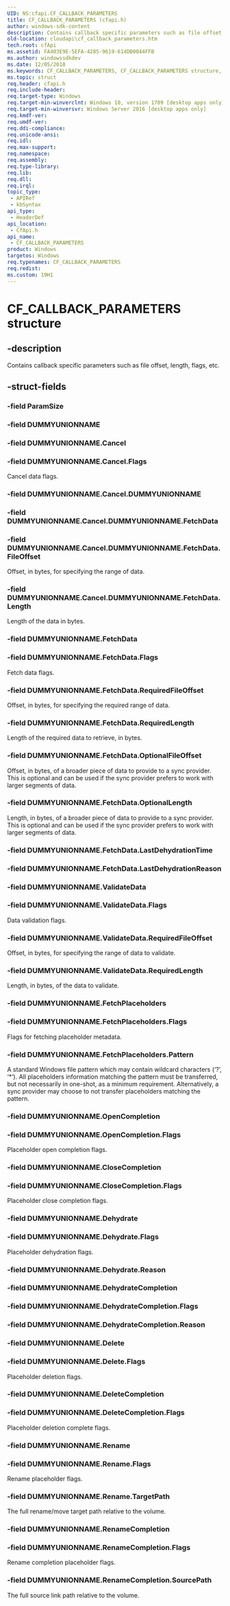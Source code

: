 ```yaml
---
UID: NS:cfapi.CF_CALLBACK_PARAMETERS
title: CF_CALLBACK_PARAMETERS (cfapi.h)
author: windows-sdk-content
description: Contains callback specific parameters such as file offset, length, flags, etc.
old-location: cloudapi\cf_callback_parameters.htm
tech.root: cfApi
ms.assetid: FA403E9E-5EFA-4285-9619-614DB0044FFB
ms.author: windowssdkdev
ms.date: 12/05/2018
ms.keywords: CF_CALLBACK_PARAMETERS, CF_CALLBACK_PARAMETERS structure, cfapi/CF_CALLBACK_PARAMETERS, cloudApi.cf_callback_parameters
ms.topic: struct
req.header: cfapi.h
req.include-header: 
req.target-type: Windows
req.target-min-winverclnt: Windows 10, version 1709 [desktop apps only]
req.target-min-winversvr: Windows Server 2016 [desktop apps only]
req.kmdf-ver: 
req.umdf-ver: 
req.ddi-compliance: 
req.unicode-ansi: 
req.idl: 
req.max-support: 
req.namespace: 
req.assembly: 
req.type-library: 
req.lib: 
req.dll: 
req.irql: 
topic_type:
 - APIRef
 - kbSyntax
api_type:
 - HeaderDef
api_location:
 - CfApi.h
api_name:
 - CF_CALLBACK_PARAMETERS
product: Windows
targetos: Windows
req.typenames: CF_CALLBACK_PARAMETERS
req.redist: 
ms.custom: 19H1
---
```


# CF_CALLBACK_PARAMETERS structure


## -description


Contains callback specific parameters such as file offset, length, flags, etc.


## -struct-fields




### -field ParamSize

 


### -field DUMMYUNIONNAME


### -field DUMMYUNIONNAME.Cancel


### -field DUMMYUNIONNAME.Cancel.Flags

Cancel data flags.


### -field DUMMYUNIONNAME.Cancel.DUMMYUNIONNAME


### -field DUMMYUNIONNAME.Cancel.DUMMYUNIONNAME.FetchData


### -field DUMMYUNIONNAME.Cancel.DUMMYUNIONNAME.FetchData.FileOffset

Offset, in bytes, for specifying the range of data.


### -field DUMMYUNIONNAME.Cancel.DUMMYUNIONNAME.FetchData.Length

Length of the data in bytes.


### -field DUMMYUNIONNAME.FetchData


### -field DUMMYUNIONNAME.FetchData.Flags

Fetch data flags.


### -field DUMMYUNIONNAME.FetchData.RequiredFileOffset

Offset, in bytes, for specifying the required range of data.


### -field DUMMYUNIONNAME.FetchData.RequiredLength

Length of the required data to retrieve, in bytes.


### -field DUMMYUNIONNAME.FetchData.OptionalFileOffset

Offset, in bytes, of a broader piece of data to provide to a sync provider. This is optional and can be used if the sync provider prefers to work with larger segments of data.


### -field DUMMYUNIONNAME.FetchData.OptionalLength

Length, in bytes, of a broader piece of data to provide to a sync provider. This is optional and can be used if the sync provider prefers to work with larger segments of data.


### -field DUMMYUNIONNAME.FetchData.LastDehydrationTime

 


### -field DUMMYUNIONNAME.FetchData.LastDehydrationReason

 


### -field DUMMYUNIONNAME.ValidateData


### -field DUMMYUNIONNAME.ValidateData.Flags

Data validation flags.


### -field DUMMYUNIONNAME.ValidateData.RequiredFileOffset

Offset, in bytes, for specifying the range of data to validate.


### -field DUMMYUNIONNAME.ValidateData.RequiredLength

Length, in bytes, of the data to validate.


### -field DUMMYUNIONNAME.FetchPlaceholders


### -field DUMMYUNIONNAME.FetchPlaceholders.Flags

Flags for fetching placeholder metadata.


### -field DUMMYUNIONNAME.FetchPlaceholders.Pattern

 A standard Windows file pattern which may contain wildcard characters (‘?’, ‘*’). All placeholders information matching the pattern must be transferred, but not necessarily in one-shot, as a minimum requirement. Alternatively, a sync provider may choose to   not transfer placeholders matching the pattern.


### -field DUMMYUNIONNAME.OpenCompletion


### -field DUMMYUNIONNAME.OpenCompletion.Flags

Placeholder open completion flags.


### -field DUMMYUNIONNAME.CloseCompletion


### -field DUMMYUNIONNAME.CloseCompletion.Flags

Placeholder close completion flags.


### -field DUMMYUNIONNAME.Dehydrate


### -field DUMMYUNIONNAME.Dehydrate.Flags

Placeholder dehydration flags.


### -field DUMMYUNIONNAME.Dehydrate.Reason

 


### -field DUMMYUNIONNAME.DehydrateCompletion

 


### -field DUMMYUNIONNAME.DehydrateCompletion.Flags

 


### -field DUMMYUNIONNAME.DehydrateCompletion.Reason

 


### -field DUMMYUNIONNAME.Delete


### -field DUMMYUNIONNAME.Delete.Flags

Placeholder deletion flags.


### -field DUMMYUNIONNAME.DeleteCompletion


### -field DUMMYUNIONNAME.DeleteCompletion.Flags

Placeholder deletion complete flags.


### -field DUMMYUNIONNAME.Rename


### -field DUMMYUNIONNAME.Rename.Flags

Rename placeholder flags.


### -field DUMMYUNIONNAME.Rename.TargetPath

The full rename/move target path relative to the volume.


### -field DUMMYUNIONNAME.RenameCompletion


### -field DUMMYUNIONNAME.RenameCompletion.Flags

Rename completion placeholder flags.


### -field DUMMYUNIONNAME.RenameCompletion.SourcePath

The full source link path relative to the volume.

